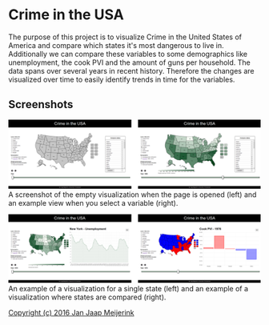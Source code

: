 # Crime in the USA

The purpose of this project is to visualize Crime in the United States of America and compare which states it's most dangerous to live in. Additionally we can compare these variables to some demographics like unemployment, the cook PVI and the amount of guns per household. The data spans over several years in recent history. Therefore the changes are visualized over time to easily identify trends in time for the variables.

## Screenshots
![Screenshot 1](/doc/Scrnshot1.png)
A screenshot of the empty visualization when the page is opened (left) and an example view when you select a variable (right).

![Screenshot 2](/doc/Scrnshot2.png)
An example of a visualization for a single state (left) and an example of a visualization where states are compared (right).


[Copyright (c) 2016 Jan Jaap Meijerink](https://github.com/MJJMeijerink/Programmeerproject/blob/master/LICENSE "License")
